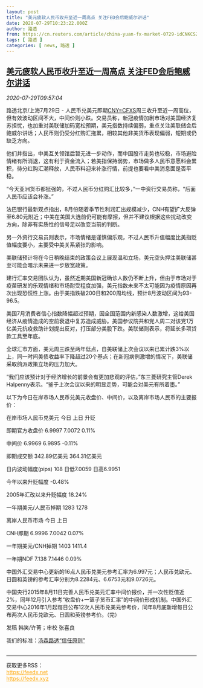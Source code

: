 ```yaml
---
layout: post
title: "美元疲软人民币收升至近一周高点 关注FED会后鲍威尔讲话"
date: 2020-07-29T10:23:22.000Z
author: 路透
from: https://cn.reuters.com/article/china-yuan-fx-market-0729-idCNKCS24U1E3
tags: [ 路透 ]
categories: [ news, 路透 ]
---
```

<!--1596018202000-->
[美元疲软人民币收升至近一周高点 关注FED会后鲍威尔讲话](https://cn.reuters.com/article/china-yuan-fx-market-0729-idCNKCS24U1E3)
------

<div>
<div><i>2020-07-29T09:57:04</i></div><div class="StandardArticleBody_body"><p>路透北京/上海7月29日 - 人民币兑美元即期<a href="/investing/currencies/quote?srcCurr=CNY&destCurr=USD">CNY=CFXS</a>周三收升至近一周高位，但有效波动区间不大，中间价则小跌。交易员称，新冠疫情加剧市场对美国经济复苏担忧，也加重对美联储加码宽松预期，美元指数持续偏弱，重点关注美联储会后鲍威尔讲话；人民币则仍受分红购汇拖累，相较其他非美货币表现偏弱，短期或仍缺乏方向。 </p><p>他们并指出，中美互关领馆后暂无进一步动作，而中国股市走势也较稳，市场避险情绪有所消退，这有利于资金流入；若美指保持弱势，市场做多人民币意愿料会累积，待分红购汇潮释放，人民币料迎来补涨行情，前提也要看中美消息面是否平稳。 </p><p>“今天亚洲货币都挺强的，不过人民币分红购汇比较多，”一中资行交易员称，“后面人民币应该会补涨。” </p><p>法巴银行最新观点指出，8月份随着季节性利润汇出规模减少，CNH有望扩大反弹至6.80元附近；中美在美国大选前仍可能有摩擦，但并不建议根据这些扰动改变方向，除非有实质性的信号足以改变当前的判断。 </p><p>另一外资行交易员则表示，市场情绪是谨慎偏乐观，不过人民币升值幅度比美指贬值幅度要小，主要受中美关系紧张的影响。 </p><p>美联储预计将在今日稍晚结束的政策会议上展现温和立场，美元空头押注美联储甚至可能会暗示未来进一步放宽政策。 </p><p>建行汇率交易团队认为，虽然近期美国新冠确诊人数仍不断上升，但由于市场对于疫苗研发的乐观情绪和市场耐受程度加强，美元指数未来不太可能因为疫情原因再次出现恐慌性上涨。由于美指跌破200日和200周均线，预计8月波动区间为93-96.5。 </p><p>美国7月消费者信心指数降幅超过预期，因全国范围内新感染人数激增，这给美国经济从疫情造成的空前衰退中复苏造成威胁。美国参议院共和党人周二对该党1万亿美元抗疫救助计划提出反对，打压部分美股下跌。美联储则表示，将延长多项贷款工具至年底。 </p><p>全球汇市方面，美元周三跌至两年低点，自美联储上次会议以来已累计跌3%以上，同一时间美债收益率下降超过20个基点；在新冠病例激增的情况下，美联储采取鸽派政策立场的压力加大。 </p><p>“我们应该预计对于经济增长的前景会有更加悲观的评估，”东三菱研究主管Derek Halpenny表示。“鉴于上次会议以来的明显走势，可能会对美元有所着墨。” </p><p>以下为今日在岸市场人民币兑美元收盘价、中间价，以及离岸市场人民币的主要报价： </p><p>           在岸市场人民币兑美元                          今日            上日           升贬           </p><p>                                  即期官方收盘价    6.9997        7.0072          0.11%           </p><p>                                      中间价    6.9969        6.9895         -0.11%           </p><p>                                    即期成交额   342.89亿美元    364.31亿美元                    </p><p>                             日内波动幅度(pips)      108        日低7.0059     日高6.9951           </p><p>                                 今年以来升贬幅度                                 -0.48%           </p><p>                            2005年汇改以来升贬幅度                                 18.24%           </p><p>                              一年期美元/人民币掉期         1283          1278                  </p><p>           离岸人民币市场                             今日            上日                            </p><p>                                    CNH即期    6.9996        7.0042          0.07%           </p><p>                              一年期美元/CNH掉期     1403         1411.4                          </p><p>                                   一年期NDF     7.138        7.1446          0.09%           </p><p>中国外汇交易中心更新的16点人民币兑美元参考汇率为6.997元；人民币兑欧元、日圆和英镑的参考汇率分别为8.2284元、6.6753元和9.0726元。 </p><p>中国央行2015年8月11日完善人民币兑美元汇率中间价报价，并一次性贬值近2%，同年12月引入参考“收盘价+一篮子货币汇率”的中间价形成机制。中国外汇交易中心2016年1月起每日公布12次人民币兑美元参考价，同年8月底新增每日公布两次人民币兑欧元、日圆和英镑参考价。（完）  </p><div class="Attribution_container"><div class="Attribution_attribution"><p class="Attribution_content">发稿 韩笑/许菁；审校 张喜良</p></div></div><div class="StandardArticleBody_trustBadgeContainer"><span class="StandardArticleBody_trustBadgeTitle">我们的标准：</span><span class="trustBadgeUrl"><a href="https://www.thomsonreuters.cn/content/dam/openweb/documents/pdf/china/brochures/about-us-1.pdf">汤森路透“信任原则”</a></span></div></div><br><hr><div>获取更多RSS：<br><a href="https://feedx.net" style="color:orange" target="_blank">https://feedx.net</a> <br><a href="https://feedx.xyz" style="color:orange" target="_blank">https://feedx.xyz</a><br></div>
</div>
